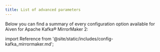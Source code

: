 ```yaml
---
title: List of advanced parameters
---
```


Below you can find a summary of every configuration option available for
Aiven for Apache Kafka® MirrorMaker 2:

import Reference from '@site/static/includes/config-kafka_mirrormaker.md';

<Reference />
